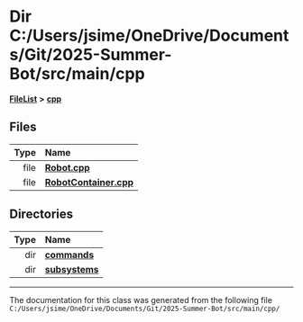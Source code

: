 

# Dir C:/Users/jsime/OneDrive/Documents/Git/2025-Summer-Bot/src/main/cpp



[**FileList**](files.md) **>** [**cpp**](dir_fdf2b31f12d3ebb2f617242d0514024b.md)












## Files

| Type | Name |
| ---: | :--- |
| file | [**Robot.cpp**](_robot_8cpp.md) <br> |
| file | [**RobotContainer.cpp**](_robot_container_8cpp.md) <br> |


## Directories

| Type | Name |
| ---: | :--- |
| dir | [**commands**](dir_936b7b8edf6aa316affdf0e21f6b0c34.md) <br> |
| dir | [**subsystems**](dir_2a59f1b00facdb43e21fc1c516c8806d.md) <br> |

























































------------------------------
The documentation for this class was generated from the following file `C:/Users/jsime/OneDrive/Documents/Git/2025-Summer-Bot/src/main/cpp/`

